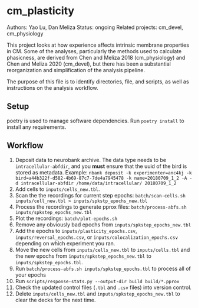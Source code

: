 
# cm_plasticity

Authors: Yao Lu, Dan Meliza
Status: ongoing
Related projects: cm_devel, cm_physiology

This project looks at how experience affects intrinsic membrane properties in CM. Some of the analyses, particularly the methods used to calculate phasicness, are derived from Chen and Meliza 2018 (cm_physiology) and Chen and Meliza 2020 (cm_devel), but there has been a substantial reorganization and simplification of the analysis pipeline.

The purpose of this file is to identify directories, file, and scripts, as well as instructions on the analysis workflow.

## Setup

poetry is used to manage software dependencies. Run `poetry install` to install any requirements.

## Workflow

1. Deposit data to neurobank archive. The data type needs to be `intracellular-abfdir`, and you **must** ensure that the uuid of the bird is stored as metadata. Example: `nbank deposit -k experimenter=anc4kj -k bird=a44b322f-d582-4b69-87c7-7de4a7945478 -k name=20180709_1_2 -A -d intracellular-abfdir /home/data/intracellular/ 20180709_1_2`
2. Add cells to `inputs/cells_new.tbl`.
3. Scan the the recordings for current step epochs: `batch/scan-cells.sh inputs/cell_new.tbl > inputs/spkstp_epochs_new.tbl`
4. Process the recordings to generate pprox files: `batch/process-abfs.sh inputs/spkstep_epochs_new.tbl`
5. Plot the recordings: `batch/plot-epochs.sh`
6. Remove any obviously bad epochs from `inputs/spkstep_epochs_new.tbl`
7. Add the epochs to `inputs/plasticity_epochs.csv`, `inputs/reversal_epochs.csv`, or `inputs/colocalization_epochs.csv` depending on which experiment you ran.
8. Move the new cells from `inputs/cells_new.tbl` to `inputs/cells.tbl` and the new epochs from `inputs/spkstep_epochs_new.tbl` to `inputs/spkstep_epochs.tbl`. 
9. Run `batch/process-abfs.sh inputs/spkstep_epochs.tbl` to process all of your epochs
10. Run `scripts/response-stats.py --output-dir build build/*.pprox`
10. Check the updated control files (`.tbl` and `.csv` files) into version control.
11. Delete `inputs/cells_new.tbl` and `inputs/spkstep_epochs_new.tbl` to clear the decks for the next time.

